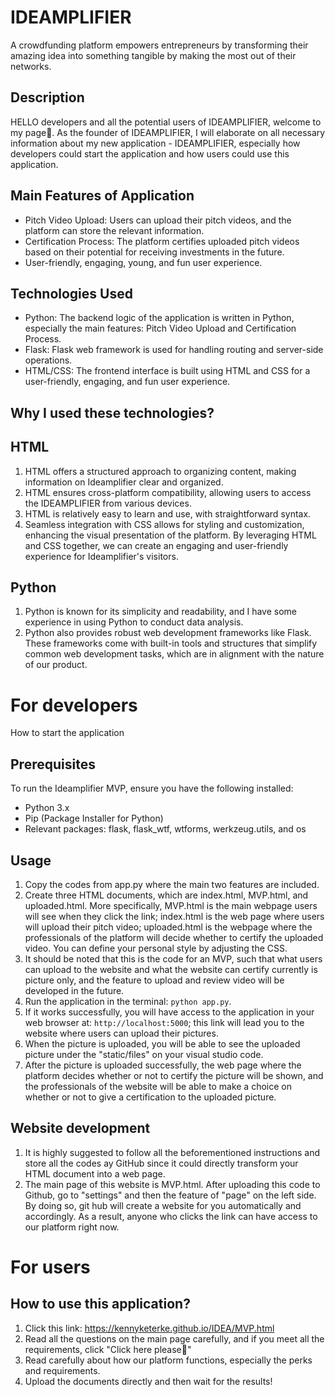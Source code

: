 # IDEAMPLIFIER
A crowdfunding platform empowers entrepreneurs by transforming their amazing idea into something tangible by making the most out of their networks.

## Description
HELLO developers and all the  potential users of IDEAMPLIFIER, welcome to my page🤍. As the founder of IDEAMPLIFIER, I will elaborate on all necessary information about my new application - IDEAMPLIFIER, especially how developers could start the application and how users could use this application.

## Main Features of Application
- Pitch Video Upload: Users can upload their pitch videos, and the platform can store the relevant information.
- Certification Process: The platform certifies uploaded pitch videos based on their potential for receiving investments in the future.
- User-friendly, engaging, young, and fun user experience.

## Technologies Used
- Python: The backend logic of the application is written in Python, especially the main features:  Pitch Video Upload and Certification Process.
- Flask: Flask web framework is used for handling routing and server-side operations.
- HTML/CSS: The frontend interface is built using HTML and CSS for a user-friendly, engaging, and fun user experience.

## Why I used these technologies?

## HTML
1. HTML offers a structured approach to organizing content, making information on Ideamplifier clear and organized.
2. HTML ensures cross-platform compatibility, allowing users to access the IDEAMPLIFIER from various devices.
3. HTML is relatively easy to learn and use, with straightforward syntax.
4. Seamless integration with CSS allows for styling and customization, enhancing the visual presentation of the platform. By leveraging HTML and CSS together, we can create an engaging and user-friendly experience for Ideamplifier's visitors.

## Python
1. Python is known for its simplicity and readability, and I have some experience in using Python to conduct data analysis.
2. Python also provides robust web development frameworks like Flask. These frameworks come with built-in tools and structures that simplify common web development tasks, which are in alignment with the nature of our product.

# For developers
How to start the application

## Prerequisites
To run the Ideamplifier MVP, ensure you have the following installed:

- Python 3.x
- Pip (Package Installer for Python)
- Relevant packages: flask, flask_wtf, wtforms, werkzeug.utils, and os

## Usage

1. Copy the codes from app.py where the main two features are included.
3. Create three HTML documents, which are index.html, MVP.html, and uploaded.html. More specifically, MVP.html is the main webpage users will see when they click the link; index.html is the web page where users will upload their pitch video; uploaded.html is the webpage where the professionals of the platform will decide whether to certify the uploaded video. You can define your personal style by adjusting the CSS.
4. It should be noted that this is the code for an MVP, such that what users can upload to the website and what the website can certify currently is picture only, and the feature to upload and review video will be developed in the future.
5. Run the application in the terminal: `python app.py`.
6. If it works successfully, you will have access to the application in your web browser at: `http://localhost:5000`; this link will lead you to the website where users can upload their pictures.
7. When the picture is uploaded, you will be able to see the uploaded picture under the "static/files" on your visual studio code.
8. After the picture is uploaded successfully, the web page where the platform decides whether or not to certify the picture will be shown, and the professionals of the website will be able to make a choice on whether or not to give a certification to the uploaded picture.

## Website development
1. It is highly suggested to follow all the beforementioned instructions and store all the codes ay GitHub since it could directly transform your HTML document into a web page.
2. The main page of this website is MVP.html. After uploading this code to Github, go to "settings" and then the feature of "page" on the left side. By doing so, git hub will create a website for you automatically and accordingly. As a result, anyone who clicks the link can have access to our platform right now.

# For users

## How to use this application?

1. Click this link:  https://kennyketerke.github.io/IDEA/MVP.html
2. Read all the questions on the main page carefully, and if you meet all the requirements, click "Click here please🥰"
3. Read carefully about how our platform functions, especially the perks and requirements.
4. Upload the documents directly and then wait for the results!

